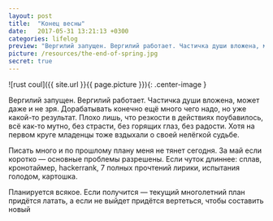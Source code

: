 ```yaml
---
layout: post
title:  "Конец весны"
date:   2017-05-31 13:21:13 +0300
categories: lifelog
preview: "Вергилий запущен. Вергилий работает. Частичка души вложена, может даже и не зря. Дорабатывать конечно ещё много чего надо, но уже какой-то результат. Плохо лишь, что резкости в действиях поубавилось, всё как-то мутно, без страсти, без горящих глаз, без радости. Хотя на первом круге младенцы тоже вздыхали о своей нелёгкой судьбе."
picture: /resources/the-end-of-spring.jpg
secret: true
---
```


![rust coul]({{ site.url }}{{ page.picture }}){: .center-image }

Вергилий запущен. Вергилий работает. Частичка души вложена, может даже и не зря. Дорабатывать конечно ещё много чего надо, но уже какой-то результат. Плохо лишь, что резкости в действиях поубавилось, всё как-то мутно, без страсти, без горящих глаз, без радости. Хотя на первом круге младенцы тоже вздыхали о своей нелёгкой судьбе.


Писать много и по прошлому плану меня не тянет сегодня. За май если коротко — основные проблемы разрешены. Если чуток длиннее: сплав, кронотаймер, hackerrank, 7 полных прочтений лирики, испытания голодом, картошка.

Планируется всякое. Если получится — текущий многолетний план придётся латать, а если не выйдет придётся вертеться, чтобы составить новый
